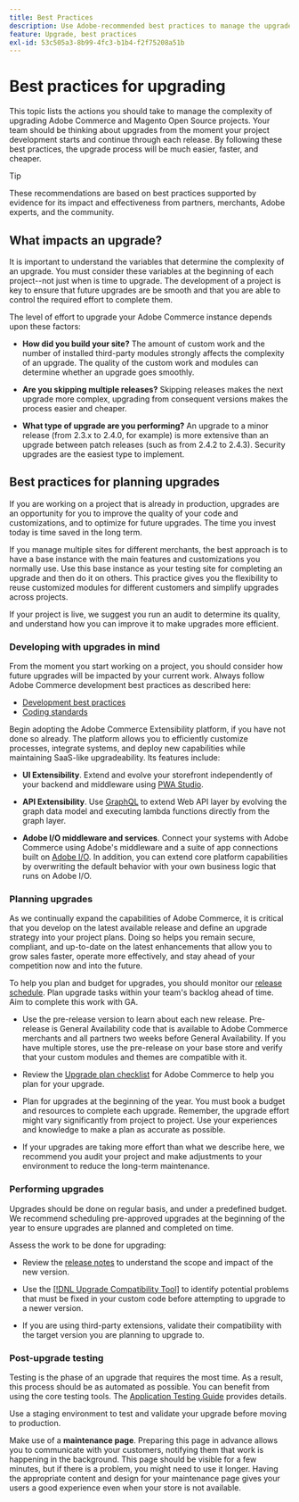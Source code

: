```yaml
---
title: Best Practices
description: Use Adobe-recommended best practices to manage the upgrade process for your Adobe Commerce and Magento Open Source projects.
feature: Upgrade, best practices
exl-id: 53c505a3-8b99-4fc3-b1b4-f2f75208a51b
---
```

# Best practices for upgrading

This topic lists the actions you should take to manage the complexity of upgrading Adobe Commerce and Magento Open Source projects. Your team should be thinking about upgrades from the moment your project development starts and continue through each release. By following these best practices, the upgrade process will be much easier, faster, and cheaper.

>[!TIP]
>
>These recommendations are based on best practices supported by evidence for its impact and effectiveness from partners, merchants, Adobe experts, and the community.

## What impacts an upgrade?

It is important to understand the variables that determine the complexity of an upgrade. You must consider these variables at the beginning of each project--not just when is time to upgrade. The development of a project is key to ensure that future upgrades are be smooth and that you are able to control the required effort to complete them.

The level of effort to upgrade your Adobe Commerce instance depends upon these factors:

- **How did you build your site?** The amount of custom work and the number of installed third-party modules strongly affects the complexity of an upgrade. The quality of the custom work and modules can determine whether an upgrade goes smoothly.

- **Are you skipping multiple releases?** Skipping releases makes the next upgrade more complex, upgrading from consequent versions makes the process easier and cheaper.

- **What type of upgrade are you performing?** An upgrade to a minor release (from 2.3.x to 2.4.0, for example) is more extensive than an upgrade between patch releases (such as from 2.4.2 to 2.4.3). Security upgrades are the easiest type to implement.

## Best practices for planning upgrades

If you are working on a project that is already in production, upgrades are an opportunity for you to improve the quality of your code and customizations, and to optimize for future upgrades. The time you invest today is time saved in the long term.

If you manage multiple sites for different merchants, the best approach is to have a base instance with the main features and customizations you normally use. Use this base instance as your testing site for completing an upgrade and then do it on others. This practice gives you the flexibility to reuse customized modules for different customers and simplify upgrades across projects.

If your project is live, we suggest you run an audit to determine its quality, and understand how you can improve it to make upgrades more efficient.

### Developing with upgrades in mind

From the moment you start working on a project, you should consider how future upgrades will be impacted by your current work. Always follow Adobe Commerce development best practices as described here:

- [Development best practices](https://developer.adobe.com/commerce/php/best-practices/)
- [Coding standards](https://developer.adobe.com/commerce/php/coding-standards/)

Begin adopting the Adobe Commerce Extensibility platform, if you have not done so already. The platform allows you to efficiently customize processes, integrate systems, and deploy new capabilities while maintaining SaaS-like upgradeability. Its features include:

- **UI Extensibility**. Extend and evolve your storefront independently of your backend and middleware using [PWA Studio](https://developer.adobe.com/commerce/pwa-studio/).

- **API Extensibility**. Use [GraphQL](https://devdocs.magento.com/guides/v2.4/graphql/index.html) to extend Web API layer by evolving the graph data model and executing lambda functions directly from the graph layer.

- **Adobe I/O middleware and services**. Connect your systems with Adobe Commerce using Adobe's middleware and a suite of app connections built on [Adobe I/O](https://www.adobe.io/). In addition, you can extend core platform capabilities by overwriting the default behavior with your own business logic that runs on Adobe I/O.

### Planning upgrades

As we continually expand the capabilities of Adobe Commerce, it is critical that you develop on the latest available release and define an upgrade strategy into your project plans. Doing so helps you remain secure, compliant, and up-to-date on the latest enhancements that allow you to grow sales faster, operate more effectively, and stay ahead of your competition now and into the future.

To help you plan and budget for upgrades, you should monitor our [release schedule](https://devdocs.magento.com/release). Plan upgrade tasks within your team's backlog ahead of time. Aim to complete this work with GA.

- Use the pre-release version to learn about each new release. Pre-release is General Availability code that is available to Adobe Commerce merchants and all partners two weeks before General Availability. If you have multiple stores, use the pre-release on your base store and verify that your custom modules and themes are compatible with it.

- Review the [Upgrade plan checklist](https://support.magento.com/hc/en-us/articles/360057968951) for Adobe Commerce to help you plan for your upgrade.

- Plan for upgrades at the beginning of the year. You must book a budget and resources to complete each upgrade. Remember, the upgrade effort might vary significantly from project to project. Use your experiences and knowledge to make a plan as accurate as possible.

- If your upgrades are taking more effort than what we describe here, we recommend you audit your project and make adjustments to your environment to reduce the long-term maintenance.

### Performing upgrades

Upgrades should be done on regular basis, and under a predefined budget. We recommend scheduling pre-approved upgrades at the beginning of the year to ensure upgrades are planned and completed on time.

Assess the work to be done for upgrading:

- Review the [release notes](https://devdocs.magento.com/guides/v2.4/release-notes/bk-release-notes.html) to understand the scope and impact of the new version.

- Use the [[!DNL Upgrade Compatibility Tool]](../upgrade-compatibility-tool/overview.md) to identify potential problems that must be fixed in your custom code before attempting to upgrade to a newer version.

- If you are using third-party extensions, validate their compatibility with the target version you are planning to upgrade to.

### Post-upgrade testing

Testing is the phase of an upgrade that requires the most time. As a result, this process should be as automated as possible. You can benefit from using the core testing tools. The [Application Testing Guide](https://developer.adobe.com/commerce/testing/guide/) provides details.

Use a staging environment to test and validate your upgrade before moving to production.

Make use of a **maintenance page**. Preparing this page in advance allows you to communicate with your customers, notifying them that work is happening in the background. This page should be visible for a few minutes, but if there is a problem, you might need to use it longer. Having the appropriate content and design for your maintenance page gives your users a good experience even when your store is not available.
